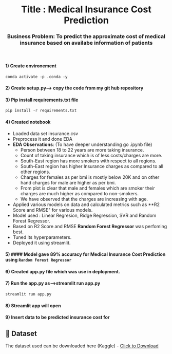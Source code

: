 <h1 align="center">Title : Medical Insurance Cost Prediction</h1>

<div align= "center">
    <h3>Business Problem: To predict the approximate cost of medical insurance based on availabe information of patients</h3><br>
    <img src= >
</div>

#### 1) Create environement
```
conda activate -p .conda -y
```
#### 2) Create setup.py--> copy the code from my git hub repository
#### 3) Pip install requirements.txt file
```
pip install -r requirements.txt

```
#### 4) Created notebook
* Loaded data set insurance.csv
* Preprocess it and done EDA
* **EDA Observations**: (To have deeper understanding go .ipynb file)
  * Person between 18 to 22 years are more taking insurance.
  * Count of taking insurance which is of less costs/charges are more.
  * South-East region has more smokers with respect to all regions.
  * South-East region has higher Insurance charges as compared to all other regions.
  * Charges for females as per bmi is mostly below 20K and on other hand charges for male are higher as per bmi.
  * From plot is clear that male and females which are smoker their charges are much higher as compared to non-smokers.
  * We have observed that the charges are increasing with age.
* Applied various models on data and calculated metrics such as **R2 Score and RMSE" for various models.
* Model used : Linear Regresion, Ridge Regression, SVR and Random Forest Regressor.
* Based on R2 Score and RMSE **Random Forest Regressor** was perfoming best.
* Tuned its hyperparameters.
* Deployed it using streamlit.

#### 5) ####  Model gave 89% accuracy for Medical Insurance Cost Prediction using <code>Random Forest Regressor</code>

#### 6) Created app.py file which was use in deployment.

#### 7) Run the app.py as-->streamlit run app.py
```
streamlit run app.py
```
#### 8) Streamlit app will open
#### 9) Insert data to be predicted insurance cost for

## :file_folder: Dataset
The dataset used can be downloaded here (Kaggle) - [Click to Download](https://www.kaggle.com/mirichoi0218/insurance)



